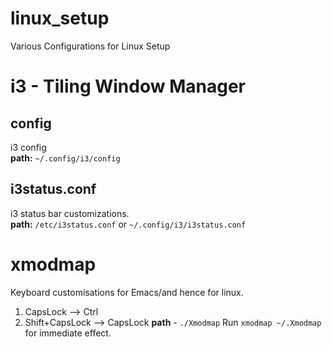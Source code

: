 # linux_setup
Various Configurations for Linux Setup

# i3 - Tiling Window Manager   
## config
i3 config   
**path:**  `~/.config/i3/config `
## i3status.conf
i3 status bar customizations.   
**path:** `/etc/i3status.conf` or `~/.config/i3/i3status.conf`
	
# xmodmap 
Keyboard customisations for Emacs/and hence for linux. 
1. CapsLock --> Ctrl 
2. Shift+CapsLock --> CapsLock
**path** - `./Xmodmap`
Run `xmodmap ~/.Xmodmap` for immediate effect. 
	
